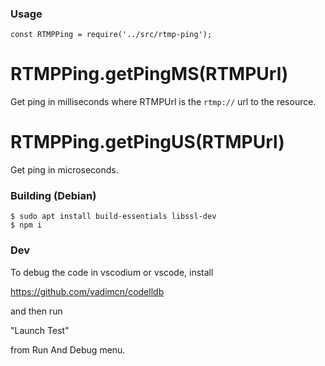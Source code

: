 ### Usage

```
const RTMPPing = require('../src/rtmp-ping');
```

# RTMPPing.getPingMS(RTMPUrl)

Get ping in milliseconds where RTMPUrl is the `rtmp://` url to the resource.

# RTMPPing.getPingUS(RTMPUrl)

Get ping in microseconds.

### Building (Debian)

```
$ sudo apt install build-essentials libssl-dev
$ npm i 
```

### Dev

To debug the code in vscodium or vscode, install

https://github.com/vadimcn/codelldb

and then run

"Launch Test" 

from Run And Debug menu.